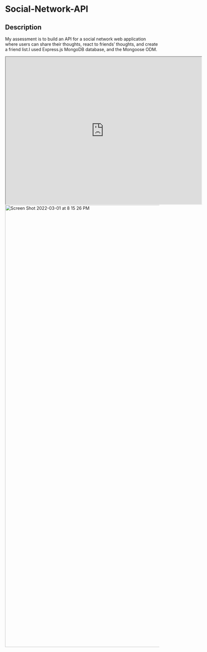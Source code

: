 # Social-Network-API

## Description 
My assessment is to build an API for a social network web application where users can share their thoughts, react to friends’ thoughts, and create a friend list.I used Express.js MongoDB database, and the Mongoose ODM. 

<iframe src="https://drive.google.com/file/d/14RKcOUTOwmKeKH9-gBYoJef2vj3PyG-J/preview" width="640" height="480"></iframe>

<img width="1440" alt="Screen Shot 2022-03-01 at 8 15 26 PM" src="https://user-images.githubusercontent.com/69438529/156276104-940088d4-5fd2-49e0-b556-f863142beb67.png">
